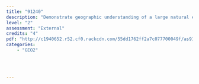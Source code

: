 ```yaml
---
title: "91240"
description: "Demonstrate geographic understanding of a large natural environment"
level: "2"
assessment: "External"
credits: "4"
pdf: "http://c1940652.r52.cf0.rackcdn.com/55dd1762ff2a7c077700049f/as91240.pdf"
categories:
    - "GEO2"
    
    
    
    
---
```


